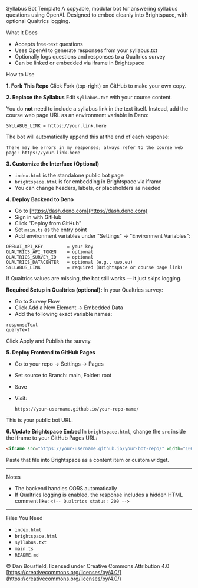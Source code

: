 Syllabus Bot Template
A copyable, modular bot for answering syllabus questions using OpenAI.
Designed to embed cleanly into Brightspace, with optional Qualtrics logging.

What It Does

* Accepts free-text questions
* Uses OpenAI to generate responses from your syllabus.txt
* Optionally logs questions and responses to a Qualtrics survey
* Can be linked or embedded via iframe in Brightspace

How to Use

**1. Fork This Repo**
Click Fork (top-right) on GitHub to make your own copy.

**2. Replace the Syllabus**
Edit `syllabus.txt` with your course content.

You do **not** need to include a syllabus link in the text itself.
Instead, add the course web page URL as an environment variable in Deno:

```
SYLLABUS_LINK = https://your.link.here
```

The bot will automatically append this at the end of each response:

```
There may be errors in my responses; always refer to the course web page: https://your.link.here
```

**3. Customize the Interface (Optional)**

* `index.html` is the standalone public bot page
* `brightspace.html` is for embedding in Brightspace via iframe
* You can change headers, labels, or placeholders as needed

**4. Deploy Backend to Deno**

* Go to [https://dash.deno.com](https://dash.deno.com)
* Sign in with GitHub
* Click "Deploy from GitHub"
* Set `main.ts` as the entry point
* Add environment variables under "Settings" → "Environment Variables":

```
OPENAI_API_KEY         = your key  
QUALTRICS_API_TOKEN    = optional  
QUALTRICS_SURVEY_ID    = optional  
QUALTRICS_DATACENTER   = optional (e.g., uwo.eu)  
SYLLABUS_LINK          = required (Brightspace or course page link)
```

If Qualtrics values are missing, the bot still works — it just skips logging.

**Required Setup in Qualtrics (optional):**
In your Qualtrics survey:

* Go to Survey Flow
* Click Add a New Element → Embedded Data
* Add the following exact variable names:

```
responseText  
queryText  
```

Click Apply and Publish the survey.

**5. Deploy Frontend to GitHub Pages**

* Go to your repo → Settings → Pages
* Set source to Branch: main, Folder: root
* Save
* Visit:

  ```
  https://your-username.github.io/your-repo-name/
  ```

This is your public bot URL.

**6. Update Brightspace Embed**
In `brightspace.html`, change the `src` inside the iframe to your GitHub Pages URL:

```html
<iframe src="https://your-username.github.io/your-bot-repo/" width="100%" height="800px" style="border: none;"></iframe>
```

Paste that file into Brightspace as a content item or custom widget.

---

Notes

* The backend handles CORS automatically
* If Qualtrics logging is enabled, the response includes a hidden HTML comment like:
  `<!-- Qualtrics status: 200 -->`

---

Files You Need

* `index.html`
* `brightspace.html`
* `syllabus.txt`
* `main.ts`
* `README.md`

© Dan Bousfield, licensed under Creative Commons Attribution 4.0
[https://creativecommons.org/licenses/by/4.0/](https://creativecommons.org/licenses/by/4.0/)


